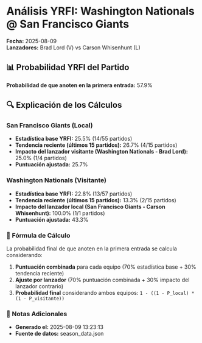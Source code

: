 # Análisis YRFI: Washington Nationals @ San Francisco Giants

**Fecha:** 2025-08-09  
**Lanzadores:** Brad Lord (V) vs Carson Whisenhunt (L)

## 📊 Probabilidad YRFI del Partido

**Probabilidad de que anoten en la primera entrada:** 57.9%

## 🔍 Explicación de los Cálculos

### San Francisco Giants (Local)
- **Estadística base YRFI:** 25.5% (14/55 partidos)
- **Tendencia reciente (últimos 15 partidos):** 26.7% (4/15 partidos)
- **Impacto del lanzador visitante (Washington Nationals - Brad Lord):** 25.0% (1/4 partidos)
- **Puntuación ajustada:** 25.7%

### Washington Nationals (Visitante)
- **Estadística base YRFI:** 22.8% (13/57 partidos)
- **Tendencia reciente (últimos 15 partidos):** 13.3% (2/15 partidos)
- **Impacto del lanzador local (San Francisco Giants - Carson Whisenhunt):** 100.0% (1/1 partidos)
- **Puntuación ajustada:** 43.3%

### 📝 Fórmula de Cálculo

La probabilidad final de que anoten en la primera entrada se calcula considerando:
1. **Puntuación combinada** para cada equipo (70% estadística base + 30% tendencia reciente)
2. **Ajuste por lanzador** (70% puntuación combinada + 30% impacto del lanzador contrario)
3. **Probabilidad final** considerando ambos equipos: `1 - ((1 - P_local) * (1 - P_visitante))`

### 📌 Notas Adicionales

- **Generado el:** 2025-08-09 13:23:13
- **Fuente de datos:** season_data.json
